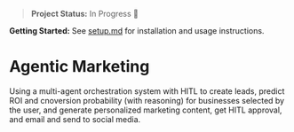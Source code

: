 

> **Project Status:** In Progress 🚧

**Getting Started:** See [setup.md](./setup.md) for installation and usage instructions.

# Agentic Marketing

Using a multi-agent orchestration system with HITL to create leads, predict ROI and cnoversion probability (with reasoning) for  businesses selected by the user, and generate personalized marketing content, get HITL approval, and email and send to social media.
